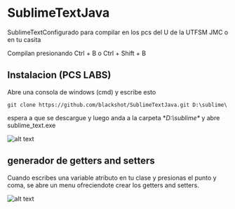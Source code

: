 # SublimeTextJava
SublimeTextConfigurado para compilar en los pcs del U de la UTFSM JMC o en tu casita

Compilan presionando Ctrl + B o Ctrl + Shift + B

## Instalacion (PCS LABS)

Abre una consola de windows (cmd) y escribe esto

```git clone https://github.com/blackshot/SublimeTextJava.git D:\sublime\```

espera a que se descargue y luego anda a la carpeta **D:\sublime\** y abre sublime_text.exe

![alt text](https://i.imgur.com/cPJT2Cv.png)



## generador de getters and setters 

Cuando escribes una variable atributo en tu clase y presionas el punto y coma, se abre un menu ofreciendote crear los getters and setters.

![alt text](https://i.imgur.com/1qUhIoy.png)
